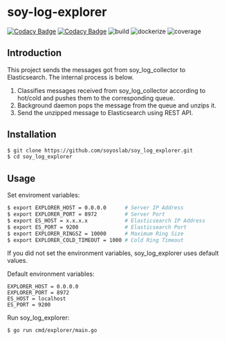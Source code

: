 # soy-log-explorer

[![Codacy Badge](https://api.codacy.com/project/badge/Grade/f159dbff0a6b4d92880708e7a5eb9166)](https://app.codacy.com/gh/soyoslab/soy_log_explorer?utm_source=github.com&utm_medium=referral&utm_content=soyoslab/soy_log_explorer&utm_campaign=Badge_Grade_Settings)
[![Codacy Badge](https://app.codacy.com/project/badge/Coverage/718c099fb64f43d4818c3749dacbffef)](https://www.codacy.com/gh/soyoslab/soy_log_explorer/dashboard?utm_source=github.com&utm_medium=referral&utm_content=soyoslab/soy_log_explorer&utm_campaign=Badge_Coverage)
![build](https://github.com/soyoslab/soy_log_explorer/actions/workflows/linux-build-test.yml/badge.svg)
![dockerize](https://github.com/soyoslab/soy_log_explorer/actions/workflows/dockerize.yml/badge.svg)
![coverage](https://github.com/soyoslab/soy_log_explorer/actions/workflows/coverage.yml/badge.svg)

## Introduction

This project sends the messages got from soy_log_collector to Elasticsearch.
The internal process is below.
1. Classifies messages received from soy_log_collector according to hot/cold and pushes them to the corresponding queue.
2. Background daemon pops the message from the queue and unzips it.
3. Send the unzipped message to Elasticsearch using REST API.

## Installation

```bash
$ git clone https://github.com/soyoslab/soy_log_explorer.git
$ cd soy_log_explorer
```

## Usage

Set enviroment variables:
```bash
$ export EXPLORER_HOST = 0.0.0.0      # Server IP Address
$ export EXPLORER_PORT = 8972         # Server Port
$ export ES_HOST = x.x.x.x            # Elasticsearch IP Address
$ export ES_PORT = 9200               # Elasticsearch Port
$ export EXPLORER_RINGSZ = 10000      # Maximum Ring Size
$ export EXPLORER_COLD_TIMEOUT = 1000 # Cold Ring Timeout
```

If you did not set the environment variables, soy_log_explorer uses default values.

Default environment variables:
```
EXPLORER_HOST = 0.0.0.0
EXPLORER_PORT = 8972
ES_HOST = localhost
ES_PORT = 9200
```

Run soy_log_explorer:
```bash
$ go run cmd/explorer/main.go
```
